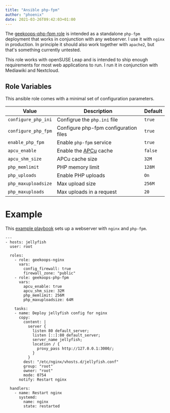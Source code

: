 ```yaml
---
title: "Ansible php-fpm"
author: "phoenix"
date: 2021-03-26T09:42:03+01:00
---
```

The [geekoops-php-fpm role](https://github.com/GeekOops/geekoops-php-fpm) is intended as a standalone `php-fpm` deployment that works in conjunction with any webserver. I use it with `nginx` in production. In principle it should also work together with `apache2`, but that's something currently untested.

This role works with openSUSE Leap and is intended to ship enough requirements for most web applications to run. I run it in conjunction with Mediawiki and Nextcloud.

## Role Variables

This ansible role comes with a minimal set of configuration parameters.


| Value | Description | Default |
|-------|-------------|---------|
| `configure_php_ini` | Configrue the `php.ini` file | `true` |
| `configure_php_fpm` | Configure php-fpm configuration files  | `true` |
| `enable_php_fpm` | Enable `php-fpm` service | `true` |
| `apcu_enable` | Enable the [APCu](https://www.php.net/manual/en/book.apcu.php) cache | `false` |
| `apcu_shm_size` | APCu cache size | `32M` |
| `php_memlimit` | PHP memory limit | `128M` |
| `php_uploads` | Enable PHP uploads | `On` |
| `php_maxuploadsize` | Max upload size | `256M` |
| `php_maxuploads` | Max uploads in a request | `20` |

# Example

This [example playbook](jellyfish.yml) sets up a webserver with `nginx` and `php-fpm`.

    ---
    - hosts: jellyfish
      user: root
      
      roles:
        - role: geekoops-nginx
          vars:
            config_firewall: true
            firewall_zone: "public"
        - role: geekoops-php-fpm
          vars:
            apcu_enable: true
            apcu_shm_size: 32M
            php_memlimit: 256M
            php_maxuploadsize: 64M
      
        tasks:
        - name: Deploy jellyfish config for nginx
          copy:
            content: |
              server {
                listen 80 default_server;
                listen [::]:80 default_server;
                server_name jellyfish;
                location / {
                  proxy_pass http://127.0.0.1:3000/;
                }
              }
            dest: "/etc/nginx/vhosts.d/jellyfish.conf"
            group: "root"
            owner: "root"
            mode: 0754
          notify: Restart nginx
    
      handlers:
        - name: Restart nginx
          systemd:
            name: nginx
            state: restarted